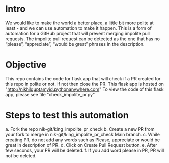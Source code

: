 # Intro
We would like to make the world a better place, a little bit more polite at least - and we can use
automation to make it happen. This is a form of automation for a GitHub project that will prevent
merging impolite pull requests.
The impolite pull request can be detected as the one that has no “please”, “appreciate”,
“would be great” phrases in the description.

# Objective
This repo contains the code for flask app that will check if a PR created for this repo in polite or not. If not then close the PR.
This flask app is hosted on "http://nikhilguptamyid.pythonanywhere.com"
To view the code of this flask app, please see file "check_impolite_pr.py"

# Steps to test this automation

a. Fork the repo nik-git/king_impolite_pr_check
b. Create a new PR from your fork to merge in nik-git/king_impolite_pr_check Main branch.
c. While creating PR, do not add any words such as Please, appreciate or would be great in description of PR.
d. Click on Create Pull Request button.
e. After few seconds, your PR will be deleted.
f. If you add word please in PR, PR will not be deleted.

